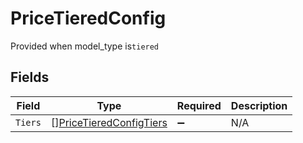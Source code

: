 # PriceTieredConfig

Provided when model_type is`tiered`


## Fields

| Field                                                                     | Type                                                                      | Required                                                                  | Description                                                               |
| ------------------------------------------------------------------------- | ------------------------------------------------------------------------- | ------------------------------------------------------------------------- | ------------------------------------------------------------------------- |
| `Tiers`                                                                   | [][PriceTieredConfigTiers](../../models/shared/pricetieredconfigtiers.md) | :heavy_minus_sign:                                                        | N/A                                                                       |